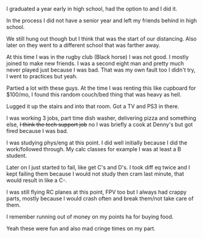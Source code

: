 I graduated a year early in high school, had the option to and I did it.

In the process I did not have a senior year and left my friends behind in high school.

We still hung out though but I think that was the start of our distancing. Also later on they went to a different school that was farther away.

At this time I was in the rugby club (Black horse) I was not good. I mostly joined to make new friends. I was a second eight man and pretty much never played just because I was bad. That was my own fault too I didn't try, I went to practices but yeah.

Partied a lot with these guys. At the time I was renting this like cupboard for $100/mo, I found this random couch/bed thing that was heavy as hell.

Lugged it up the stairs and into that room. Got a TV and PS3 in there.

I was working 3 jobs, part time dish washer, delivering pizza and something else, ~~I think the tech support job~~ no I was briefly a cook at Denny's but got fired because I was bad.

I was studying phys/eng at this point. I did well initially because I did the work/followed through. My calc classes for example I was at least a B student.

Later on I just started to fail, like get C's and D's. I took diff eq twice and I kept failing them because I would not study then cram last minute, that would result in like a C-.

I was still flying RC planes at this point, FPV too but I always had crappy parts, mostly because I would crash often and break them/not take care of them.

I remember running out of money on my points ha for buying food.

Yeah these were fun and also mad cringe times on my part.